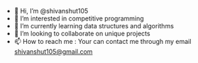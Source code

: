 - 👋 Hi, I’m @shivanshut105
- 👀 I’m interested in competitive programming
- 🌱 I’m currently learning data structures and algorithms
- 💞️ I’m looking to collaborate on unique projects
- 📫 How to reach me : Your can contact me through my email shivanshut105@gmail.com

<!---
shivanshut105/shivanshut105 is a ✨ special ✨ repository because its `README.md` (this file) appears on your GitHub profile.
You can click the Preview link to take a look at your changes.
--->
